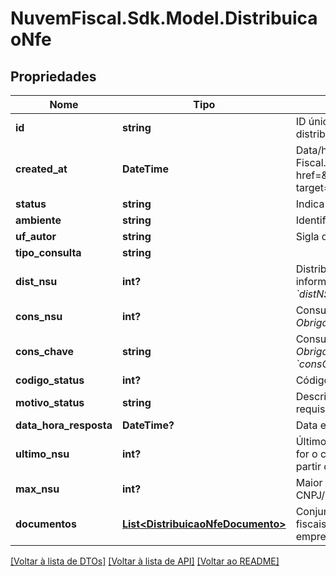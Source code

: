 # NuvemFiscal.Sdk.Model.DistribuicaoNfe

## Propriedades

Nome | Tipo | Descrição | Comentários
------------ | ------------- | ------------- | -------------
**id** | **string** | ID único gerado pela Nuvem Fiscal para o pedido de distribuição. | 
**created_at** | **DateTime** | Data/hora em que o pedido foi criado na Nuvem Fiscal. Representado no formato &lt;a href&#x3D;\&quot;https://en.wikipedia.org/wiki/ISO_8601\&quot; target&#x3D;\&quot;blank\&quot;&gt;&#x60;ISO 8601&#x60;&lt;/a&gt;. | [optional] 
**status** | **string** | Indica o status da distribuição. | 
**ambiente** | **string** | Identificação do Ambiente. | 
**uf_autor** | **string** | Sigla da UF do autor. | [optional] 
**tipo_consulta** | **string** |  | 
**dist_nsu** | **int?** | Distribuição de conjunto de DF-e a partir do NSU informado.    *Obrigatório quando &#x60;tipo_consulta&#x60; for &#x60;distNSU&#x60;.* | [optional] 
**cons_nsu** | **int?** | Consulta DF-e vinculado ao NSU informado.    *Obrigatório quando &#x60;tipo_consulta&#x60; for &#x60;consNSU&#x60;.* | [optional] 
**cons_chave** | **string** | Consulta de NF-e por chave de acesso informada.    *Obrigatório quando &#x60;tipo_consulta&#x60; for &#x60;consChNFe&#x60;.* | [optional] 
**codigo_status** | **int?** | Código do status de processamento da requisição. | 
**motivo_status** | **string** | Descrição do status de processamento da requisição. | [optional] 
**data_hora_resposta** | **DateTime?** | Data e Hora de processamento da requisição. | 
**ultimo_nsu** | **int?** | Último NSU pesquisado no Ambiente Nacional. Se for o caso, o solicitante pode continuar a consulta a partir deste NSU para obter novos resultados. | 
**max_nsu** | **int?** | Maior NSU existente no Ambiente Nacional para o CNPJ/CPF informado. | 
**documentos** | [**List&lt;DistribuicaoNfeDocumento&gt;**](DistribuicaoNfeDocumento.md) | Conjunto de informações resumidas e documentos fiscais eletrônicos de interesse da pessoa ou empresa. | [optional] 

[[Voltar à lista de DTOs]](../README.md#documentation-for-models) [[Voltar à lista de API]](../README.md#documentation-for-api-endpoints) [[Voltar ao README]](../README.md)


